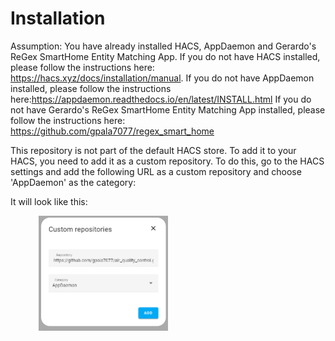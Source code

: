# Installation
Assumption: You have already installed HACS, AppDaemon and Gerardo's ReGex SmartHome Entity Matching App.
If you do not have HACS installed, please follow the instructions here: https://hacs.xyz/docs/installation/manual.
If you do not have AppDaemon installed, please follow the instructions here:https://appdaemon.readthedocs.io/en/latest/INSTALL.html
If you do not have Gerardo's ReGex SmartHome Entity Matching App installed, please follow the instructions here: https://github.com/gpala7077/regex_smart_home


This repository is not part of the default HACS store. To add it to your HACS, you need to add it as a
custom repository. To do this, go to the HACS settings and add the following URL as a custom repository and choose
'AppDaemon' as the category:


It will look like this:
  <div style="display: flex; justify-content: space-around;">
  <div><img src="/apps/static/custom_repository.png" alt="Range" style="width: 50%; max-width: 500px;"/></div>
  </div>


